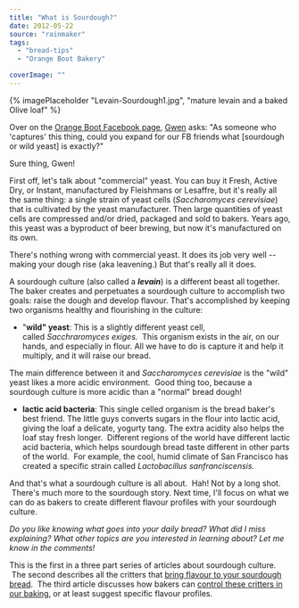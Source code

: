 ```yaml
---
title: "What is Sourdough?"
date: 2012-05-22
source: "rainmaker"
tags: 
  - "bread-tips"
  - "Orange Boot Bakery"

coverImage: ""
---
```

{% imagePlaceholder "Levain-Sourdough1.jpg", "mature levain and a baked Olive loaf" %}

Over on the [Orange Boot Facebook page](http://www.facebook.com/OrangeBootBakery), [Gwen](http://www.facebook.com/gwen.barschel) asks: "As someone who 'captures' this thing, could you expand for our FB friends what [sourdough or wild yeast] is exactly?"

Sure thing, Gwen!

First off, let's talk about "commercial" yeast. You can buy it Fresh, Active Dry, or Instant, manufactured by Fleishmans or Lesaffre, but it's really all the same thing: a single strain of yeast cells (_Saccharomyces cerevisiae_) that is cultivated by the yeast manufacturer. Then large quantities of yeast cells are compressed and/or dried, packaged and sold to bakers. Years ago, this yeast was a byproduct of beer brewing, but now it's manufactured on its own.

There's nothing wrong with commercial yeast. It does its job very well -- making your dough rise (aka leavening.) But that's really all it does.

A sourdough culture (also called a **_levain_**) is a different beast all together. The baker creates and perpetuates a sourdough culture to accomplish two goals: raise the dough and develop flavour. That's accomplished by keeping two organisms healthy and flourishing in the culture:

- "**wild" yeast**: This is a slightly different yeast cell, called _Sacchraromyces exiges._  This organism exists in the air, on our hands, and especially in flour. All we have to do is capture it and help it multiply, and it will raise our bread.

The main difference between it and _Saccharomyces cerevisiae_ is the "wild" yeast likes a more acidic environment.  Good thing too, because a sourdough culture is more acidic than a "normal" bread dough!

- **lactic acid bacteria**: This single celled organism is the bread baker's best friend. The little guys converts sugars in the flour into lactic acid, giving the loaf a delicate, yogurty tang. The extra acidity also helps the loaf stay fresh longer.  Different regions of the world have different lactic acid bacteria, which helps sourdough bread taste different in other parts of the world.  For example, the cool, humid climate of San Francisco has created a specific strain called _Lactobacillus sanfranciscensis._ 

And that's what a sourdough culture is all about.  Hah! Not by a long shot.  There's much more to the sourdough story. Next time, I'll focus on what we can do as bakers to create different flavour profiles with your sourdough culture.

_Do you like knowing what goes into your daily bread? What did I miss explaining? What other topics are you interested in learning about? Let me know in the comments!_

This is the first in a three part series of articles about sourdough culture.  The second describes all the critters that [bring flavour to your sourdough bread](_site/blog/where-does-flavour-come-from/).  The third article discusses how bakers can [control these critters in our baking](_site/blog/how-to-control-sourdough-flavour/), or at least suggest specific flavour profiles.
